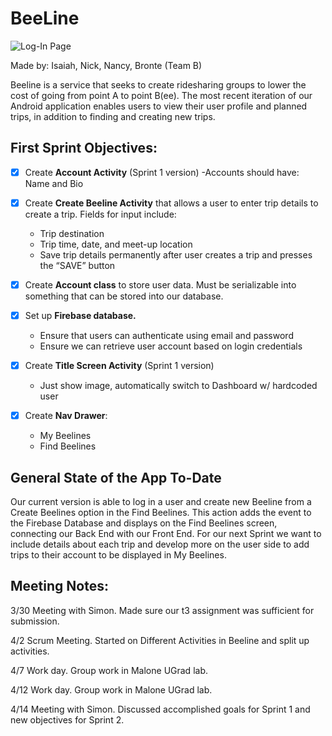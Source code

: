 # BeeLine
![Log-In Page](https://user-images.githubusercontent.com/28008631/56102168-1002d700-5ef9-11e9-8831-8c88059d85d4.png)

Made by: Isaiah, Nick, Nancy, Bronte (Team B)


Beeline is a service that seeks to create ridesharing groups to lower the cost of going from point A to point B(ee). The most recent iteration of our Android application enables users to view their user profile and planned trips, in addition to finding and creating new trips.

## First Sprint Objectives:
- [x] Create **Account Activity** (Sprint 1 version) 
  -Accounts should have: Name and Bio

- [x] Create **Create Beeline Activity** that allows a user to enter trip details to create a trip. Fields for input include:
  - Trip destination
  - Trip time, date, and meet-up location
  - Save trip details permanently after user creates a trip and presses the “SAVE” button

- [x] Create **Account class** to store user data. Must be serializable into something that can be stored into our database.

- [x] Set up **Firebase database.**
  - Ensure that users can authenticate using email and password
  - Ensure we can retrieve user account based on login credentials

- [x] Create **Title Screen Activity** (Sprint 1 version)
  - Just show image, automatically switch to Dashboard w/ hardcoded user
  
- [x] Create **Nav Drawer**:
  - My Beelines
  - Find Beelines
 
 ## General State of the App To-Date
 Our current version is able to log in a user and create new Beeline from a Create Beelines option in the Find Beelines. This action adds the event to the Firebase Database and displays on the Find Beelines screen, connecting our Back End with our Front End. For our next Sprint we want to include details about each trip and develop more on the user side to add trips to their account to be displayed in My Beelines. 
 
 ## Meeting Notes:
 3/30 Meeting with Simon. Made sure our t3 assignment was sufficient for submission.
 
 4/2 Scrum Meeting. Started on Different Activities in Beeline and split up activities.
 
 
 4/7 Work day. Group work in Malone UGrad lab.
 
 4/12 Work day. Group work in Malone UGrad lab.
 
 4/14 Meeting with Simon. Discussed accomplished goals for Sprint 1 and new objectives for Sprint 2.

